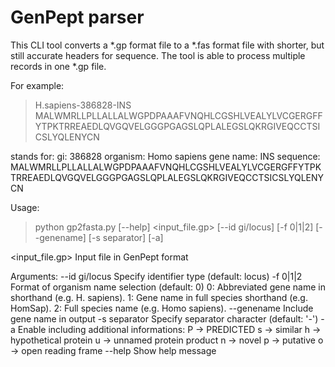 # GenPept parser

This CLI tool converts a *.gp format file to a *.fas format file with shorter, but still accurate headers for sequence.
The tool is able to process multiple records in one *.gp file.

For example:
>H.sapiens-386828-INS
MALWMRLLPLLALLALWGPDPAAAFVNQHLCGSHLVEALYLVCGERGFFYTPKTRREAEDLQVGQVELGGGPGAGSLQPLALEGSLQKRGIVEQCCTSICSLYQLENYCN

stands for:
gi: 386828
organism: Homo sapiens
gene name: INS
sequence: MALWMRLLPLLALLALWGPDPAAAFVNQHLCGSHLVEALYLVCGERGFFYTPKTRREAEDLQVGQVELGGGPGAGSLQPLALEGSLQKRGIVEQCCTSICSLYQLENYCN


Usage: 
>python gp2fasta.py [--help] <input_file.gp> [--id gi/locus] [-f 0|1|2] [--genename] [-s separator] [-a]

<input_file.gp>  Input file in GenPept format

Arguments:
  --id gi/locus    Specify identifier type (default: locus)
  -f 0|1|2         Format of organism name selection (default: 0) 
                    0: Abbreviated gene name in shorthand (e.g. H. sapiens).
                    1: Gene name in full species shorthand (e.g. HomSap).
                    2: Full species name (e.g. Homo sapiens).
  --genename       Include gene name in output
  -s separator     Specify separator character (default: '-')
  -a               Enable including additional informations:
                      P -> PREDICTED
                      s -> similar
                      h -> hypothetical protein
                      u -> unnamed protein product
                      n -> novel
                      p -> putative
                      o -> open reading frame
  --help           Show help message
